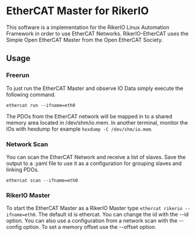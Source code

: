 # EtherCAT Master for RikerIO

This software is a implementation for the RikerIO Linux Automation Framework in order to use EtherCAT Networks. RikerIO-EtherCAT uses the Simple Open EtherCAT Master from the Open EtherCAT Society.

## Usage

### Freerun

To just run the EtherCAT Master and observe IO Data simply execute the following command.

`ethercat run --ifname=eth0`

The PDOs from the EtherCAT network will be mapped in to a shared memory area located in /dev/shm/io.mem. In another terminal, monitor the IOs with hexdump for example `hexdump -C /dev/shm/io.mem`.

### Network Scan

You can scan the EtherCAT Network and receive a list of slaves. Save the output to a .yaml file to use it as a configuration for grouping slaves and linking PDOs.

`ethercat scan --ifname=eth0`

### RikerIO Master

To start the EtherCAT Master as a RikerIO Master type `ethercat rikerio --ifname=eth0`. The default id is ethercat. You can change the id with the --id option. You can also use a configuration from a network scan with the --config option. To set a memory offset use the --offset option.
